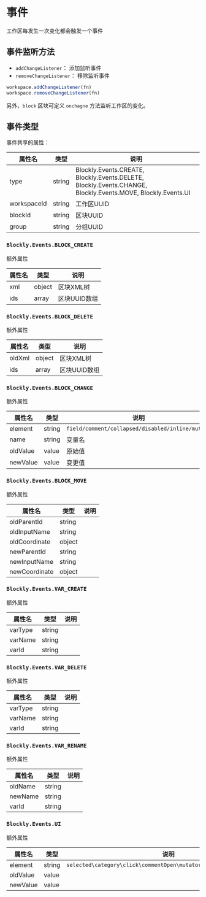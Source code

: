 # 事件

工作区每发生一次变化都会触发一个事件

## 事件监听方法

- `addChangeListener`： 添加监听事件
- `removeChangeListener`： 移除监听事件

```js
workspace.addChangeListener(fn)
workspace.removeChangeListener(fn)
```

另外，`block` 区块可定义 `onchagne` 方法监听工作区的变化。

## 事件类型

事件共享的属性：

|属性名|类型|说明|
|------|---|---|
|type|string|Blockly.Events.CREATE, Blockly.Events.DELETE, Blockly.Events.CHANGE, Blockly.Events.MOVE, Blockly.Events.UI|
|workspaceId|string|工作区UUID|
|blockId|string|区块UUID|
|group|string|分组UUID|

### `Blockly.Events.BLOCK_CREATE`

额外属性

|属性名|类型|说明|
|------|---|---|
|xml|object|区块XML树|
|ids|array|区块UUID数组|

### `Blockly.Events.BLOCK_DELETE`

额外属性

|属性名|类型|说明|
|------|---|---|
|oldXml|object|区块XML树|
|ids|array|区块UUID数组|

### `Blockly.Events.BLOCK_CHANGE`

额外属性

|属性名|类型|说明|
|------|---|---|
|element|string|`field/comment/collapsed/disabled/inline/mutate`|
|name|string|变量名|
|oldValue|value|原始值|
|newValue|value|变更值|

### `Blockly.Events.BLOCK_MOVE`

额外属性

|属性名|类型|说明|
|------|---|---|
|oldParentId|string||
|oldInputName|string||
|oldCoordinate|object||
|newParentId|string||
|newInputName|string||
|newCoordinate|object||

### `Blockly.Events.VAR_CREATE`

额外属性

|属性名|类型|说明|
|------|---|---|
|varType|string||
|varName|string||
|varId|string||

### `Blockly.Events.VAR_DELETE`

额外属性

|属性名|类型|说明|
|------|---|---|
|varType|string||
|varName|string||
|varId|string||

### `Blockly.Events.VAR_RENAME`

额外属性

|属性名|类型|说明|
|------|---|---|
|oldName|string||
|newName|string||
|varId|string||

### `Blockly.Events.UI`

额外属性

|属性名|类型|说明|
|------|---|---|
|element|string|`selected\category\click\commentOpen\mutatorOpen\warningOpen\theme`|
|oldValue|value||
|newValue|value||
